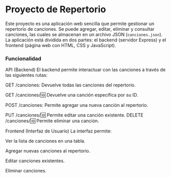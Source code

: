# Proyecto de Repertorio

Este proyecto es una aplicación web sencilla que permite gestionar un repertorio de canciones. Se puede agregar, editar, eliminar y consultar 
canciones, las cuales se almacenan en un archivo JSON (`canciones.json`). La aplicación está dividida en dos partes: el backend (servidor Express) 
y el frontend (página web con HTML, CSS y JavaScript).


###  Funcionalidad
API (Backend)
El backend permite interactuar con las canciones a través de las siguientes rutas:

GET /canciones: Devuelve todas las canciones del repertorio.

GET /canciones/:id: Devuelve una canción específica por su ID.

POST /canciones: Permite agregar una nueva canción al repertorio.

PUT /canciones/:id: Permite editar una canción existente.
DELETE /canciones/:id: Permite eliminar una canción.



Frontend (Interfaz de Usuario)
La interfaz permite:

Ver la lista de canciones en una tabla. 

Agregar nuevas canciones al repertorio. 

Editar canciones existentes. 

Eliminar canciones.
